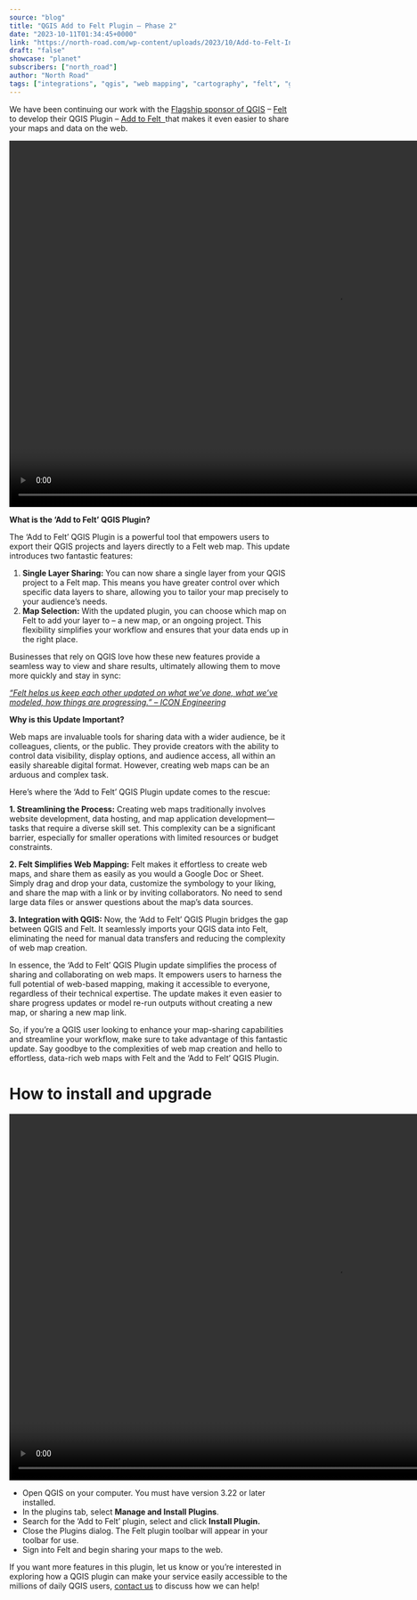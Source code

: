```yaml
---
source: "blog"
title: "QGIS Add to Felt Plugin – Phase 2"
date: "2023-10-11T01:34:45+0000"
link: "https://north-road.com/wp-content/uploads/2023/10/Add-to-Felt-Install-and-Update.mp4"
draft: "false"
showcase: "planet"
subscribers: ["north_road"]
author: "North Road"
tags: ["integrations", "qgis", "web mapping", "cartography", "felt", "geospatial", "plugins", "qgis", "share"]
---
```


<p>We have been continuing our work with the <a href="https://www.qgis.org/en/site/about/sustaining_members.html">Flagship sponsor of QGIS</a> &#8211; <a href="https://felt.com/product">Felt</a> to develop their QGIS Plugin &#8211; <a href="https://plugins.qgis.org/planet/tag/felt/">Add to Felt  </a>that makes it even easier to share your maps and data on the web.</p>
<div class="wp-video" style="width: 1170px;"><!--[if lt IE 9]><script>document.createElement('video');</script><![endif]-->
<video class="wp-video-shortcode" controls="controls" height="658" id="video-212615-1" preload="metadata" width="1170"><source src="https://north-road.com/wp-content/uploads/2023/10/Lassen-QGIS-Share.mp4?_=1" type="video/mp4" /><a href="https://north-road.com/wp-content/uploads/2023/10/Lassen-QGIS-Share.mp4">https://north-road.com/wp-content/uploads/2023/10/Lassen-QGIS-Share.mp4</a></video></div>
<p><strong>What is the &#8216;Add to Felt&#8217; QGIS Plugin?</strong></p>
<p>The &#8216;Add to Felt&#8217; QGIS Plugin is a powerful tool that empowers users to export their QGIS projects and layers directly to a Felt web map. This update introduces two fantastic features:</p>
<ol>
<li><strong>Single Layer Sharing:</strong> You can now share a single layer from your QGIS project to a Felt map. This means you have greater control over which specific data layers to share, allowing you to tailor your map precisely to your audience&#8217;s needs.</li>
<li><strong>Map Selection:</strong> With the updated plugin, you can choose which map on Felt to add your layer to – a new map, or an ongoing project. This flexibility simplifies your workflow and ensures that your data ends up in the right place.</li>
</ol>
<p>Businesses that rely on QGIS love how these new features provide a seamless way to view and share results, ultimately allowing them to move more quickly and stay in sync:</p>
<p><em><a href="https://felt.com/blog/engineering-client-feedback-felt-qgis-plugin">&#8220;Felt helps us keep each other updated on what we&#8217;ve done, what we&#8217;ve modeled, how things are progressing.&#8221; &#8211; ICON Engineering</a></em></p>
<p><strong>Why is this Update Important?</strong></p>
<p>Web maps are invaluable tools for sharing data with a wider audience, be it colleagues, clients, or the public. They provide creators with the ability to control data visibility, display options, and audience access, all within an easily shareable digital format. However, creating web maps can be an arduous and complex task.</p>
<p>Here&#8217;s where the &#8216;Add to Felt&#8217; QGIS Plugin update comes to the rescue:</p>
<p><strong>1. Streamlining the Process:</strong> Creating web maps traditionally involves website development, data hosting, and map application development—tasks that require a diverse skill set. This complexity can be a significant barrier, especially for smaller operations with limited resources or budget constraints.</p>
<p><strong>2. Felt Simplifies Web Mapping:</strong> Felt makes it effortless to create web maps, and share them as easily as you would a Google Doc or Sheet. Simply drag and drop your data, customize the symbology to your liking, and share the map with a link or by inviting collaborators. No need to send large data files or answer questions about the map&#8217;s data sources.</p>
<p><strong>3. Integration with QGIS:</strong> Now, the &#8216;Add to Felt&#8217; QGIS Plugin bridges the gap between QGIS and Felt. It seamlessly imports your QGIS data into Felt, eliminating the need for manual data transfers and reducing the complexity of web map creation.</p>
<p>In essence, the &#8216;Add to Felt&#8217; QGIS Plugin update simplifies the process of sharing and collaborating on web maps. It empowers users to harness the full potential of web-based mapping, making it accessible to everyone, regardless of their technical expertise. The update makes it even easier to share progress updates or model re-run outputs without creating a new map, or sharing a new map link.</p>
<p>So, if you&#8217;re a QGIS user looking to enhance your map-sharing capabilities and streamline your workflow, make sure to take advantage of this fantastic update. Say goodbye to the complexities of web map creation and hello to effortless, data-rich web maps with Felt and the &#8216;Add to Felt&#8217; QGIS Plugin.</p>
<h1>How to install and upgrade</h1>
<div class="wp-video" style="width: 1170px;"><video class="wp-video-shortcode" controls="controls" height="658" id="video-212615-2" preload="metadata" width="1170"><source src="https://north-road.com/wp-content/uploads/2023/10/Add-to-Felt-Install-and-Update.mp4?_=2" type="video/mp4" /><a href="https://north-road.com/wp-content/uploads/2023/10/Add-to-Felt-Install-and-Update.mp4">https://north-road.com/wp-content/uploads/2023/10/Add-to-Felt-Install-and-Update.mp4</a></video></div>
<ul>
<li>Open QGIS on your computer. You must have version 3.22 or later installed.</li>
<li>In the plugins tab, select <strong>Manage and Install Plugins</strong>.</li>
<li>Search for the ‘Add to Felt’ plugin, select and click <strong>Install Plugin.</strong></li>
<li>Close the Plugins dialog. The Felt plugin toolbar will appear in your toolbar for use.</li>
<li>Sign into Felt and begin sharing your maps to the web.</li>
</ul>
<p>If you want more features in this plugin, let us know or you’re interested in exploring how a QGIS plugin can make your service easily accessible to the millions of daily QGIS users, <a href="https://north-road.com/contact/">contact us</a> to discuss how we can help!</p>
<p><!-- notionvc: 3356c640-8e21-4540-b999-8634c16737df --></p>
<div class="supsystic-social-sharing supsystic-social-sharing-package-flat supsystic-social-sharing-hide-on-homepage supsystic-social-sharing-spacing supsystic-social-sharing-content supsystic-social-sharing-content-align-left" style="font-size: 0.7em!important; display: none;"><a class="social-sharing-button sharer-flat sharer-flat-1 counter-standard without-counter twitter" href="https://twitter.com/share?url=https%3A%2F%2Fnorth-road.com%2F2023%2F10%2F11%2Fqgis-add-to-felt-plugin-phase-2%2F&amp;text=QGIS+Add+to+Felt+Plugin+%26%238211%3B+Phase+2" rel="nofollow" target="_blank" title="Twitter"><i class="fa-ssbs fa-ssbs-fw fa-ssbs-twitter"></i><div class="counter-wrap standard"><span class="counter">0</span></div></a><a class="social-sharing-button sharer-flat sharer-flat-1 counter-standard without-counter linkedin" href="https://www.linkedin.com/shareArticle?mini=true&amp;title=QGIS+Add+to+Felt+Plugin+%26%238211%3B+Phase+2&amp;url=https%3A%2F%2Fnorth-road.com%2F2023%2F10%2F11%2Fqgis-add-to-felt-plugin-phase-2%2F" rel="nofollow" target="_blank" title="Linkedin"><i class="fa-ssbs fa-ssbs-fw fa-ssbs-linkedin"></i><div class="counter-wrap standard"><span class="counter">0</span></div></a><a class="social-sharing-button sharer-flat sharer-flat-1 counter-standard without-counter facebook" href="http://www.facebook.com/sharer.php?u=https%3A%2F%2Fnorth-road.com%2F2023%2F10%2F11%2Fqgis-add-to-felt-plugin-phase-2%2F" rel="nofollow" target="_blank" title="Facebook"><i class="fa-ssbs fa-ssbs-fw fa-ssbs-facebook"></i><div class="counter-wrap standard"><span class="counter">0</span></div></a></div>
